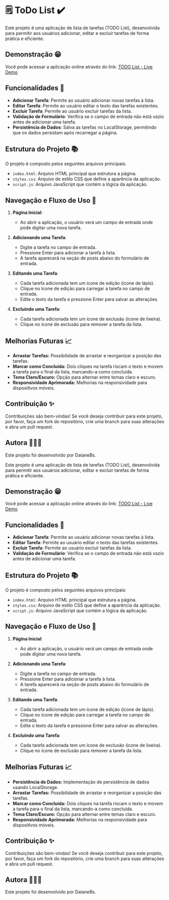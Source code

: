 # 🗒️ ToDo List ✔️

Este projeto é uma aplicação de lista de tarefas (TODO List), desenvolvida para permitir aos usuários adicionar, editar e excluir tarefas de forma prática e eficiente.

## Demonstração 😁

Você pode acessar a aplicação online através do link: [TODO List - Live Demo](https://daianebs.github.io/toDoEstatico/)

## Funcionalidades 🔎

- **Adicionar Tarefa**: Permite ao usuário adicionar novas tarefas à lista.
- **Editar Tarefa**: Permite ao usuário editar o texto das tarefas existentes.
- **Excluir Tarefa**: Permite ao usuário excluir tarefas da lista.
- **Validação de Formulário**: Verifica se o campo de entrada não está vazio antes de adicionar uma tarefa.
- **Persistência de Dados**: Salva as tarefas no LocalStorage, permitindo que os dados persistam após recarregar a página.

## Estrutura do Projeto 📚

O projeto é composto pelos seguintes arquivos principais:

- `index.html`: Arquivo HTML principal que estrutura a página.
- `styles.css`: Arquivo de estilo CSS que define a aparência da aplicação.
- `script.js`: Arquivo JavaScript que contém a lógica da aplicação.

## Navegação e Fluxo de Uso 🚤

1. **Página Inicial**:

   - Ao abrir a aplicação, o usuário verá um campo de entrada onde pode digitar uma nova tarefa.
2. **Adicionando uma Tarefa**:

   - Digite a tarefa no campo de entrada.
   - Pressione Enter para adicionar a tarefa à lista.
   - A tarefa aparecerá na seção de posts abaixo do formulário de entrada.
3. **Editando uma Tarefa**:

   - Cada tarefa adicionada tem um ícone de edição (ícone de lápis).
   - Clique no ícone de edição para carregar a tarefa no campo de entrada.
   - Edite o texto da tarefa e pressione Enter para salvar as alterações.
4. **Excluindo uma Tarefa**:

   - Cada tarefa adicionada tem um ícone de exclusão (ícone de lixeira).
   - Clique no ícone de exclusão para remover a tarefa da lista.

## Melhorias Futuras 📈

- **Arrastar Tarefas:** Possibilidade de arrastar e reorganizar a posição das tarefas.
- **Marcar como Concluída:** Dois cliques na tarefa riscam o texto e movem a tarefa para o final da lista, marcando-a como concluída.
- **Tema Claro/Escuro:** Opção para alternar entre temas claro e escuro.
- **Responsividade Aprimorada:** Melhorias na responsividade para dispositivos móveis.

## Contribuição ✨

Contribuições são bem-vindas! Se você deseja contribuir para este projeto, por favor, faça um fork do repositório, crie uma branch para suas alterações e abra um pull request.

## Autora 👩🏼‍💻

Este projeto foi desenvolvido por DaianeBs.

Este projeto é uma aplicação de lista de tarefas (TODO List), desenvolvida para permitir aos usuários adicionar, editar e excluir tarefas de forma prática e eficiente.

## Demonstração 😁

Você pode acessar a aplicação online através do link: [TODO List - Live Demo](https://daianebs.github.io/toDoEstatico/)

## Funcionalidades 🔎

- **Adicionar Tarefa**: Permite ao usuário adicionar novas tarefas à lista.
- **Editar Tarefa**: Permite ao usuário editar o texto das tarefas existentes.
- **Excluir Tarefa**: Permite ao usuário excluir tarefas da lista.
- **Validação de Formulário**: Verifica se o campo de entrada não está vazio antes de adicionar uma tarefa.

## Estrutura do Projeto 📚

O projeto é composto pelos seguintes arquivos principais:

- `index.html`: Arquivo HTML principal que estrutura a página.
- `styles.css`: Arquivo de estilo CSS que define a aparência da aplicação.
- `script.js`: Arquivo JavaScript que contém a lógica da aplicação.

## Navegação e Fluxo de Uso 🚤

1. **Página Inicial**:

   - Ao abrir a aplicação, o usuário verá um campo de entrada onde pode digitar uma nova tarefa.
2. **Adicionando uma Tarefa**:

   - Digite a tarefa no campo de entrada.
   - Pressione Enter para adicionar a tarefa à lista.
   - A tarefa aparecerá na seção de posts abaixo do formulário de entrada.
3. **Editando uma Tarefa**:

   - Cada tarefa adicionada tem um ícone de edição (ícone de lápis).
   - Clique no ícone de edição para carregar a tarefa no campo de entrada.
   - Edite o texto da tarefa e pressione Enter para salvar as alterações.
4. **Excluindo uma Tarefa**:

   - Cada tarefa adicionada tem um ícone de exclusão (ícone de lixeira).
   - Clique no ícone de exclusão para remover a tarefa da lista.

## Melhorias Futuras 📈

- **Persistência de Dados:** Implementação de persistência de dados usando LocalStorage.
- **Arrastar Tarefas:** Possibilidade de arrastar e reorganizar a posição das tarefas.
- **Marcar como Concluída:** Dois cliques na tarefa riscam o texto e movem a tarefa para o final da lista, marcando-a como concluída.
- **Tema Claro/Escuro:** Opção para alternar entre temas claro e escuro.
- **Responsividade Aprimorada:** Melhorias na responsividade para dispositivos móveis.

## Contribuição ✨

Contribuições são bem-vindas! Se você deseja contribuir para este projeto, por favor, faça um fork do repositório, crie uma branch para suas alterações e abra um pull request.

## Autora 👩🏼‍💻

Este projeto foi desenvolvido por DaianeBs.
